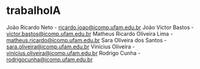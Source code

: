 # trabalhoIA

João Ricardo Neto - ricardo.joao@icomp.ufam.edu.br
João Victor Bastos - victor.bastos@icomp.ufam.edu.br
Matheus Ricardo Oliveira Lima - matheus.ricardo@icomp.ufam.edu.br
Sara Oliveira dos Santos - sara.oliveira@icomp.ufam.edu.br
Vinícius Oliveira - vinicius.oliveira@icomp.ufam.edu.br
Rodrigo Cunha - rodrigocunha@icomp.ufam.edu.br
